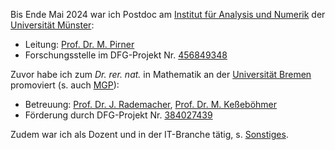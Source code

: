 Bis Ende Mai 2024 war ich Postdoc am <a href="https://www.uni-muenster.de/AMM/institute.shtml">Institut für Analysis und Numerik</a> der <a href="https://www.uni-muenster.de/de/">Universität Münster</a>:
<ul>
<li>Leitung: <a href="https://www.uni-muenster.de/AMM/Pirner/index.shtml">Prof. Dr. M. Pirner</a></li>
<li>Forschungsstelle im DFG-Projekt Nr. <a href="https://gepris.dfg.de/gepris/projekt/456849348?language=en">456849348</a>
</ul> 
Zuvor habe ich zum <i>Dr. rer. nat.</i> in Mathematik an der <a href="https://www.uni-bremen.de/">Universität Bremen</a> promoviert (s. auch <a href="https://www.mathgenealogy.org/id.php?id=277103">MGP</a>):
<ul>
<li>Betreuung: <a href="https://www.math.uni-hamburg.de/forschung/bereiche/am/ang-dynamische-systeme/personen/rademacher-jens.html">Prof. Dr. J. Rademacher</a>, <a href="https://www.uni-bremen.de/dynsys/members/prof-dr-marc-kesseboehmer">Prof. Dr. M. Keßeböhmer</a></li>
<li>Förderung durch DFG-Projekt Nr. <a href="https://gepris.dfg.de/gepris/projekt/384027439?language=en&selectedSubTab=2">384027439</a>
</ul>
Zudem war ich als Dozent und in der IT-Branche tätig, s. <a href="https://www.dulbrich.de/#Sonstiges">Sonstiges</a>.







 







